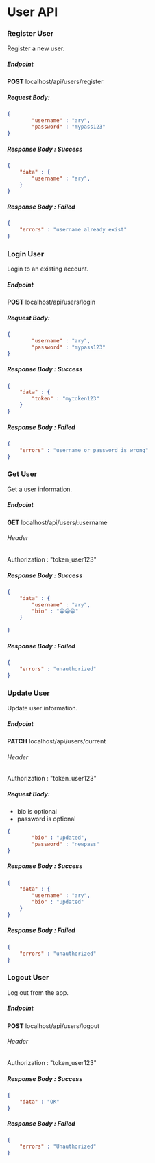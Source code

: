 # User API
### Register User
Register a new user.
##### Endpoint
**POST** localhost/api/users/register
##### Request Body:

```json
{
		"username" : "ary",
		"password" : "mypass123"
}
```
##### Response Body : Success

```json
{
	"data" : {
		"username" : "ary",
	}
}

```
##### Response Body : Failed

```json
{
	"errors" : "username already exist"
}

```

### Login User
Login to an existing account.
##### Endpoint
**POST** localhost/api/users/login
##### Request Body:

```json
{
		"username" : "ary",
		"password" : "mypass123"
}
```
##### Response Body : Success

```json
{
	"data" : {
		"token" : "mytoken123"
	}
}

```
##### Response Body : Failed

```json
{
	"errors" : "username or password is wrong"
}

```

### Get User
Get a user information.
##### Endpoint
**GET** localhost/api/users/:username
###### Header
Authorization : "token_user123"
##### Response Body : Success

```json
{
	"data" : {
		"username" : "ary",
		"bio" : "😁😁😁"
	}
	
}

```
##### Response Body : Failed

```json
{
	"errors" : "unauthorized"
}

```

### Update User
Update user information.
##### Endpoint
**PATCH** localhost/api/users/current
###### Header
Authorization : "token_user123"
##### Request Body:
- bio is optional
- password is optional
```json
{
		"bio" : "updated", 
		"password" : "newpass" 
}
```
##### Response Body : Success

```json
{
	"data" : {
		"username" : "ary",
		"bio" : "updated"
	}
}

```
##### Response Body : Failed

```json
{
	"errors" : "unauthorized"
}

```

### Logout User
Log out from the app.
##### Endpoint
**POST** localhost/api/users/logout
###### Header
Authorization : "token_user123"
##### Response Body : Success

```json
{
	"data" : "OK"
}

```
##### Response Body : Failed

```json
{
	"errors" : "Unauthorized"
}

```
